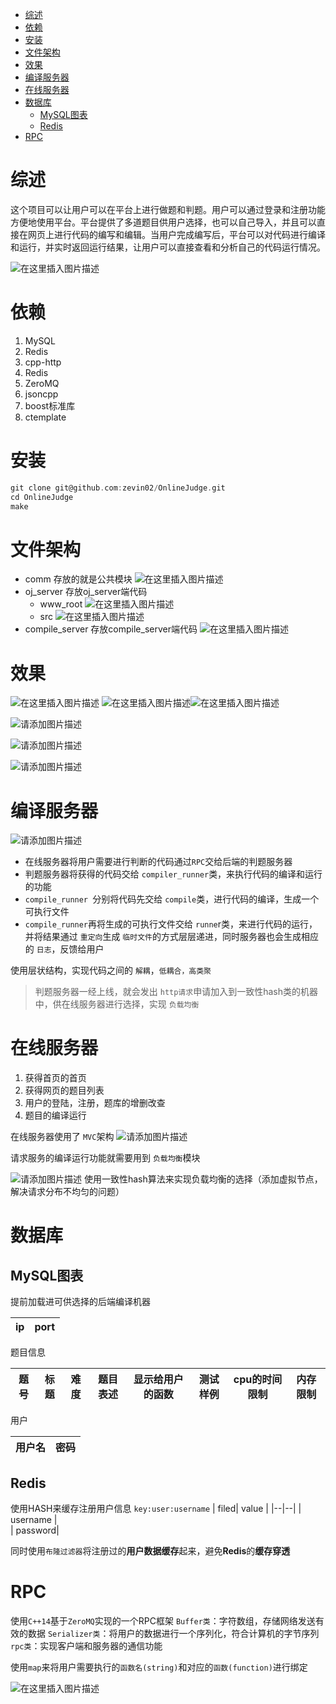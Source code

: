 - [综述](#综述)
- [依赖](#依赖)
- [安装](#安装)
- [文件架构](#文件架构)
- [效果](#效果)
- [编译服务器](#编译服务器)
- [在线服务器](#在线服务器)
- [数据库](#数据库)
  - [MySQL图表](#mysql图表)
  - [Redis](#redis)
- [RPC](#rpc)

# 综述

这个项目可以让用户可以在平台上进行做题和判题。用户可以通过登录和注册功能方便地使用平台。平台提供了多道题目供用户选择，也可以自己导入，并且可以直接在网页上进行代码的编写和编辑。当用户完成编写后，平台可以对代码进行编译和运行，并实时返回运行结果，让用户可以直接查看和分析自己的代码运行情况。

![在这里插入图片描述](https://img-blog.csdnimg.cn/39e08568ff414bfa86f0901e20192420.png)
#  依赖
1. MySQL  
2. Redis
3. cpp-http 
4. Redis
5. ZeroMQ
6. jsoncpp
7. boost标准库
8. ctemplate

# 安装
~~~c
git clone git@github.com:zevin02/OnlineJudge.git
cd OnlineJudge
make
~~~
# 文件架构
* comm
存放的就是公共模块
![在这里插入图片描述](https://img-blog.csdnimg.cn/d416492bef1946fba81897b738b01a19.png)
* oj_server
存放oj_server端代码
	* www_root 
![在这里插入图片描述](https://img-blog.csdnimg.cn/e2e13cc49327421aa5bf28c775f9bfe1.png)
	*  src 
	![在这里插入图片描述](https://img-blog.csdnimg.cn/8976496a27084a648bed2f9ef25555cb.png)
* compile_server
存放compile_server端代码
![在这里插入图片描述](https://img-blog.csdnimg.cn/b77dddfffe524531a4e07e8b93caa7f2.png)
# 效果
![在这里插入图片描述](https://img-blog.csdnimg.cn/351277984473464488864b6aec8cab67.png)
![在这里插入图片描述](https://img-blog.csdnimg.cn/2dfb141411f949d2afc80e326c203b76.png)![在这里插入图片描述](https://img-blog.csdnimg.cn/2510edba06c84f569635190f991118a3.png)


![请添加图片描述](https://img-blog.csdnimg.cn/da2f1f62fe7c4323856bae04b77fba5a.png)

![请添加图片描述](https://img-blog.csdnimg.cn/02838932a1434c7b98aae81a5b45bb79.png)


![请添加图片描述](https://img-blog.csdnimg.cn/610c495c5dd345cab62a77b5f02b425a.png)


# 编译服务器
![请添加图片描述](https://img-blog.csdnimg.cn/0529b9fe58c242f98900e5d746285a6c.png)


* 在线服务器将用户需要进行判断的代码通过`RPC`交给后端的判题服务器
* 判题服务器将获得的代码交给 `compiler_runner`类，来执行代码的编译和运行的功能
* `compile_runner `分别将代码先交给 `compile`类，进行代码的编译，生成一个可执行文件
* `compile_runner`再将生成的可执行文件交给 `runne`r类，来进行代码的运行，并将结果通过 `重定向`生成 `临时文件`的方式层层递进，同时服务器也会生成相应的 `日志`，反馈给用户

使用层状结构，实现代码之间的 `解耦`，`低耦合，高类聚`

> 判题服务器一经上线，就会发出 `http请求`申请加入到一致性hash类的机器中，供在线服务器进行选择，实现 `负载均衡`

# 在线服务器

1. 获得首页的首页
2. 获得网页的题目列表
3. 用户的登陆，注册，题库的增删改查
4. 题目的编译运行

在线服务器使用了 `MVC`架构
![请添加图片描述](https://img-blog.csdnimg.cn/6df3413712ac4844af3e6e1b288d27c9.png)


请求服务的编译运行功能就需要用到 `负载均衡`模块

![请添加图片描述](https://img-blog.csdnimg.cn/a58d238732a9422cbac6e2baf2f5178b.png)
使用一致性hash算法来实现负载均衡的选择（添加虚拟节点，解决请求分布不均匀的问题）
# 数据库
## MySQL图表
提前加载进可供选择的后端编译机器

| ip | port |
| -- | ---- |

题目信息

| 题号 | 标题 | 难度 | 题目表述 | 显示给用户的函数 | 测试样例 | cpu的时间限制 | 内存限制 |
| ---- | ---- | ---- | -------- | ---------------- | -------- | ------------- | -------- |

用户

| 用户名 | 密码 |
| ------ | ---- |

## Redis
使用HASH来缓存注册用户信息
`key:user:username`
|  filed| value |
|--|--|
| username |  
| password| 

同时使用`布隆过滤器`将注册过的**用户数据缓存**起来，避免**Redis**的**缓存穿透**
# RPC
使用`C++14`基于`ZeroMQ`实现的一个RPC框架
`Buffer类`：字符数组，存储网络发送有效的数据
`Serializer类`：将用户的数据进行一个序列化，符合计算机的字节序列
`rpc类`：实现客户端和服务器的通信功能


使用`map`来将用户需要执行的`函数名(string)`和对应的`函数(function)`进行绑定

![在这里插入图片描述](https://img-blog.csdnimg.cn/f5e0894f0c6c4143b10101d112d56e56.png)
